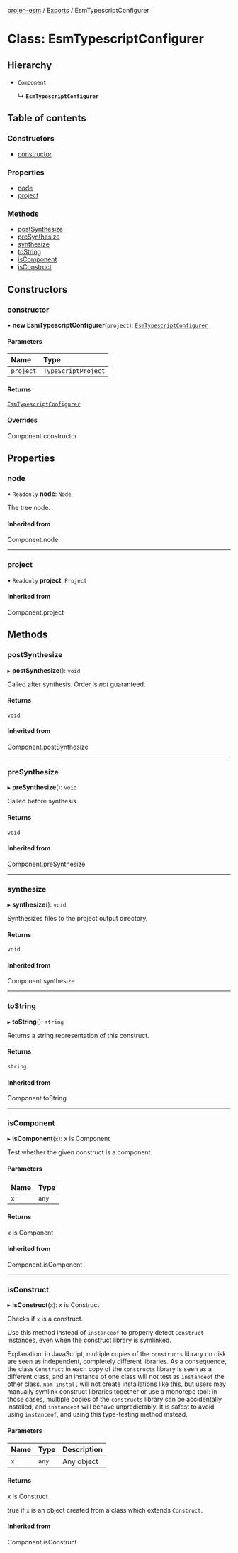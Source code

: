 [projen-esm](../README.md) / [Exports](../modules.md) / EsmTypescriptConfigurer

# Class: EsmTypescriptConfigurer

## Hierarchy

- `Component`

  ↳ **`EsmTypescriptConfigurer`**

## Table of contents

### Constructors

- [constructor](EsmTypescriptConfigurer.md#constructor)

### Properties

- [node](EsmTypescriptConfigurer.md#node)
- [project](EsmTypescriptConfigurer.md#project)

### Methods

- [postSynthesize](EsmTypescriptConfigurer.md#postsynthesize)
- [preSynthesize](EsmTypescriptConfigurer.md#presynthesize)
- [synthesize](EsmTypescriptConfigurer.md#synthesize)
- [toString](EsmTypescriptConfigurer.md#tostring)
- [isComponent](EsmTypescriptConfigurer.md#iscomponent)
- [isConstruct](EsmTypescriptConfigurer.md#isconstruct)

## Constructors

### constructor

• **new EsmTypescriptConfigurer**(`project`): [`EsmTypescriptConfigurer`](EsmTypescriptConfigurer.md)

#### Parameters

| Name | Type |
| :------ | :------ |
| `project` | `TypeScriptProject` |

#### Returns

[`EsmTypescriptConfigurer`](EsmTypescriptConfigurer.md)

#### Overrides

Component.constructor

## Properties

### node

• `Readonly` **node**: `Node`

The tree node.

#### Inherited from

Component.node

___

### project

• `Readonly` **project**: `Project`

#### Inherited from

Component.project

## Methods

### postSynthesize

▸ **postSynthesize**(): `void`

Called after synthesis. Order is *not* guaranteed.

#### Returns

`void`

#### Inherited from

Component.postSynthesize

___

### preSynthesize

▸ **preSynthesize**(): `void`

Called before synthesis.

#### Returns

`void`

#### Inherited from

Component.preSynthesize

___

### synthesize

▸ **synthesize**(): `void`

Synthesizes files to the project output directory.

#### Returns

`void`

#### Inherited from

Component.synthesize

___

### toString

▸ **toString**(): `string`

Returns a string representation of this construct.

#### Returns

`string`

#### Inherited from

Component.toString

___

### isComponent

▸ **isComponent**(`x`): x is Component

Test whether the given construct is a component.

#### Parameters

| Name | Type |
| :------ | :------ |
| `x` | `any` |

#### Returns

x is Component

#### Inherited from

Component.isComponent

___

### isConstruct

▸ **isConstruct**(`x`): x is Construct

Checks if `x` is a construct.

Use this method instead of `instanceof` to properly detect `Construct`
instances, even when the construct library is symlinked.

Explanation: in JavaScript, multiple copies of the `constructs` library on
disk are seen as independent, completely different libraries. As a
consequence, the class `Construct` in each copy of the `constructs` library
is seen as a different class, and an instance of one class will not test as
`instanceof` the other class. `npm install` will not create installations
like this, but users may manually symlink construct libraries together or
use a monorepo tool: in those cases, multiple copies of the `constructs`
library can be accidentally installed, and `instanceof` will behave
unpredictably. It is safest to avoid using `instanceof`, and using
this type-testing method instead.

#### Parameters

| Name | Type | Description |
| :------ | :------ | :------ |
| `x` | `any` | Any object |

#### Returns

x is Construct

true if `x` is an object created from a class which extends `Construct`.

#### Inherited from

Component.isConstruct
